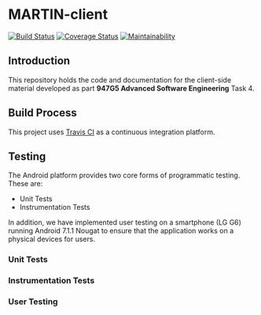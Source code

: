 # MARTIN-client

[![Build Status](https://travis-ci.org/ASE-ESRS/MARTIN-client.svg?branch=master)](https://travis-ci.org/ASE-ESRS/MARTIN-client)
[![Coverage Status](https://coveralls.io/repos/github/ASE-ESRS/MARTIN-client/badge.svg?branch=master)](https://coveralls.io/github/ASE-ESRS/MARTIN-client?branch=master)
[![Maintainability](https://api.codeclimate.com/v1/badges/b7152bb4a4640d4ed557/maintainability)](https://codeclimate.com/github/DanielArthurUK/MARTIN-client/maintainability)

## Introduction
This repository holds the code and documentation for the client-side material developed as part **947G5 Advanced Software Engineering** Task 4.

## Build Process
This project uses [Travis CI](http://travis-ci.org) as a continuous integration platform.

## Testing
The Android platform provides two core forms of programmatic testing. These are:
- Unit Tests
- Instrumentation Tests

In addition, we have implemented user testing on a smartphone (LG G6) running Android 7.1.1 Nougat to ensure that the application works on a physical devices for users.

### Unit Tests

### Instrumentation Tests

### User Testing
